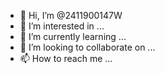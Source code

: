 - 👋 Hi, I’m @2411900147W
- 👀 I’m interested in ...
- 🌱 I’m currently learning ...
- 💞️ I’m looking to collaborate on ...
- 📫 How to reach me ...

<!---
2411900147W/2411900147W is a ✨ special ✨ repository because its `README.md` (this file) appears on your GitHub profile.
You can click the Preview link to take a look at your changes.
--->
